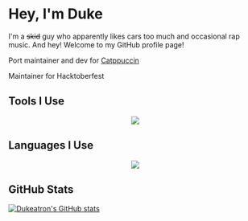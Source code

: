# Hey, I'm Duke

I'm a ~~skid~~ guy who apparently likes cars too much and occasional rap music. And hey! Welcome to my GitHub profile page!

Port maintainer and dev for [Catppuccin](https://github.com/catppuccin)

Maintainer for Hacktoberfest

## Tools I Use
<p align="center">
  <a href="https://skillicons.dev">
    <img src="https://skillicons.dev/icons?i=git,docker,vim,neovim,vscode,linux,bash" />
  </a>
</p>

## Languages I Use

<p align="center">
  <a href="https://skillicons.dev">
    <img src="https://skillicons.dev/icons?i=js,ts,python,rust,nodejs" />
  </a>
</p>

## GitHub Stats
[![Dukeatron's GitHub stats](https://github-readme-stats.vercel.app/api?username=Dukeatron&show_icons=true&theme=radical&count_private=true&hide=prs,stars)](https://youtube.com/)
